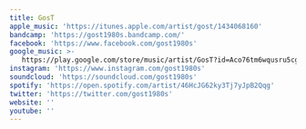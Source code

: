 ```yaml
---
title: GosT
apple_music: 'https://itunes.apple.com/artist/gost/1434068160'
bandcamp: 'https://gost1980s.bandcamp.com/'
facebook: 'https://www.facebook.com/gost1980s'
google_music: >-
   https://play.google.com/store/music/artist/GosT?id=Aco76tm6wqusru5cgi64ntloive
instagram: 'https://www.instagram.com/gost1980s'
soundcloud: 'https://soundcloud.com/gost1980s'
spotify: 'https://open.spotify.com/artist/46HcJG62ky3Tj7yJpB2Qqg'
twitter: 'https://twitter.com/gost1980s'
website: ''
youtube: ''
---
```

